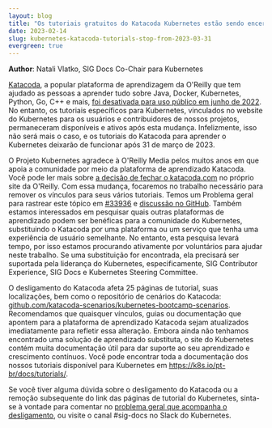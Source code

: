 ```yaml
---
layout: blog
title: "Os tutoriais gratuitos do Katacoda Kubernetes estão sendo encerrados"
date: 2023-02-14
slug: kubernetes-katacoda-tutorials-stop-from-2023-03-31
evergreen: true
---
```


**Author**: Natali Vlatko, SIG Docs Co-Chair para Kubernetes

[Katacoda](https://katacoda.com/kubernetes), a popular plataforma de aprendizagem da O'Reilly que tem ajudado as pessoas a aprender tudo sobre Java, Docker, Kubernetes, Python, Go, C++ e mais, [foi desativada para uso público em junho de 2022](https://www.oreilly.com/online-learning/leveraging-katacoda-technology.html). No entanto, os tutoriais específicos para Kubernetes, vinculados no website do Kubernetes para os usuários e contribuidores de nossos projetos, permaneceram disponíveis e ativos após esta mudança. Infelizmente, isso não será mais o caso, e os tutoriais do Katacoda para aprender o Kubernetes deixarão de funcionar após 31 de março de 2023.

O Projeto Kubernetes agradece à O'Reilly Media pelos muitos anos em que apoia a comunidade por meio da plataforma de aprendizado Katacoda. Você pode ler mais sobre [a decisão de fechar o katacoda.com](https://www.oreilly.com/online-learning/leveraging-katacoda-technology.html) no próprio site da O'Reilly. Com essa mudança, focaremos no trabalho necessário para remover os vínculos para seus vários tutoriais. Temos um Problema geral para rastrear este tópico em [#33936](https://github.com/kubernetes/website/issues/33936) e [discussão no GitHub](https://github.com/kubernetes/website/discussions/38878). Também estamos interessados em pesquisar quais outras plataformas de aprendizado podem ser benéficas para a comunidade do Kubernetes, substituindo o Katacoda por uma plataforma ou um serviço que tenha uma experiência de usuário semelhante. No entanto, esta pesquisa levará tempo, por isso estamos procurando ativamente por voluntários para ajudar neste trabalho. Se uma substituição for encontrada, ela precisará ser suportada pela liderança do Kubernetes, especificamente, SIG Contributor Experience, SIG Docs e Kubernetes Steering Committee.

O desligamento do Katacoda afeta 25 páginas de tutorial, suas localizações, bem como o repositório de cenários do Katacoda: [github.com/katacoda-scenarios/kubernetes-bootcamp-scenarios](https://github.com/katacoda-scenarios/kubernetes-bootcamp-scenarios). Recomendamos que quaisquer vínculos, guias ou documentação que apontem para a plataforma de aprendizado Katacoda sejam atualizados imediatamente para refletir essa alteração. Embora ainda não tenhamos encontrado uma solução de aprendizado substituta, o site do Kubernetes contém muita documentação útil para dar suporte ao seu aprendizado e crescimento contínuos. Você pode encontrar toda a documentação dos nossos tutoriais disponível para Kubernetes em <https://k8s.io/pt-br/docs/tutorials/>.

Se você tiver alguma dúvida sobre o desligamento do Katacoda ou a remoção subsequente do link das páginas de tutorial do Kubernetes, sinta-se à vontade para comentar no [problema geral que acompanha o desligamento](<https://github.com/kubernetes/website/issues/33936>), ou visite o canal #sig-docs no Slack do Kubernetes.
